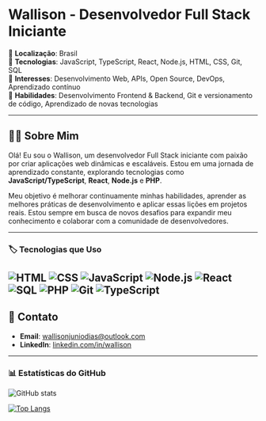 # Wallison - Desenvolvedor Full Stack Iniciante

🔹 **Localização**: Brasil  
🔹 **Tecnologias**: JavaScript, TypeScript, React, Node.js, HTML, CSS, Git, SQL  
🔹 **Interesses**: Desenvolvimento Web, APIs, Open Source, DevOps, Aprendizado contínuo  
🔹 **Habilidades**: Desenvolvimento Frontend & Backend, Git e versionamento de código, Aprendizado de novas tecnologias

---

## 👨‍💻 Sobre Mim

Olá! Eu sou o Wallison, um desenvolvedor Full Stack iniciante com paixão por criar aplicações web dinâmicas e escaláveis. Estou em uma jornada de aprendizado constante, explorando tecnologias como **JavaScript/TypeScript**, **React**, **Node.js** e **PHP**.

Meu objetivo é melhorar continuamente minhas habilidades, aprender as melhores práticas de desenvolvimento e aplicar essas lições em projetos reais. Estou sempre em busca de novos desafios para expandir meu conhecimento e colaborar com a comunidade de desenvolvedores.

---

### 🏷️ Tecnologias que Uso

![HTML](https://img.shields.io/badge/HTML-5%20%3C%2F%3E-orange?style=for-the-badge)
![CSS](https://img.shields.io/badge/CSS-3-blue?style=for-the-badge)
![JavaScript](https://img.shields.io/badge/JavaScript-ES6-yellow?style=for-the-badge)
![Node.js](https://img.shields.io/badge/Node.js-333333?style=for-the-badge&logo=node.js)
![React](https://img.shields.io/badge/React-18.0-blue?style=for-the-badge&logo=react)
![SQL](https://img.shields.io/badge/SQL-blue?style=for-the-badge&logo=postgresql)
![PHP](https://img.shields.io/badge/PHP-8.0-777BB4?style=for-the-badge&logo=php)
![Git](https://img.shields.io/badge/Git-F05032?style=for-the-badge&logo=git)
![TypeScript](https://img.shields.io/badge/TypeScript-007ACC?style=for-the-badge&logo=typescript)
---

## 📩 Contato

- **Email**: wallisonjuniodias@outlook.com  
- **LinkedIn**: [linkedin.com/in/wallison](https://www.linkedin.com/in/wallison)  

---

### 📊 Estatísticas do GitHub

![GitHub stats](https://github-readme-stats.vercel.app/api?username=WalliCode&show_icons=true&hide_title=true&count_private=true&hide=prs&theme=radical)

[![Top Langs](https://github-readme-stats.vercel.app/api/top-langs/?username=WalliCode&layout=compact&theme=radical)](https://github.com/anuraghazra/github-readme-stats)

